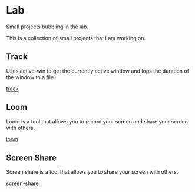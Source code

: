 # Lab

Small projects bubbling in the lab.

This is a collection of small projects that I am working on.

## Track

Uses active-win to get the currently active window and logs the duration of the window to a file.

[track](./track/README.md)

## Loom

Loom is a tool that allows you to record your screen and share your screen with others.

[loom](./loom/README.md)

## Screen Share

Screen share is a tool that allows you to share your screen with others.

[screen-share](./screen-share/README.md)
